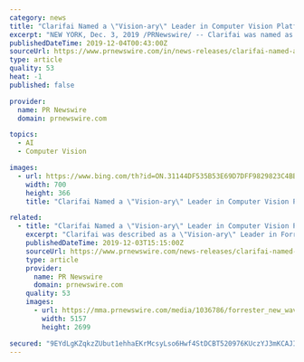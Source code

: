 ```yaml
---
category: news
title: "Clarifai Named a \"Vision-ary\" Leader in Computer Vision Platforms report"
excerpt: "NEW YORK, Dec. 3, 2019 /PRNewswire/ -- Clarifai was named as a leader in The Forrester New Wave TM: Computer Vision Platforms, Q4 2019 report. The company is focused on driving business solutions for commercial and public sector clients using machine learning to create a full Artificial Intelligence platform with industry-leading computer ..."
publishedDateTime: 2019-12-04T00:43:00Z
sourceUrl: https://www.prnewswire.com/in/news-releases/clarifai-named-a-vision-ary-leader-in-computer-vision-platforms-report-816960340.html
type: article
quality: 53
heat: -1
published: false

provider:
  name: PR Newswire
  domain: prnewswire.com

topics:
  - AI
  - Computer Vision

images:
  - url: https://www.bing.com/th?id=ON.31144DF535B53E69D7DFF9829823C4BB
    width: 700
    height: 366
    title: "Clarifai Named a \"Vision-ary\" Leader in Computer Vision Platforms report"

related:
  - title: "Clarifai Named a \"Vision-ary\" Leader in Computer Vision Platforms report"
    excerpt: "Clarifai was described as a \"Vision-ary\" Leader in Forrester's evaluation of the 11 most significant computer vision companies in this emerging market. The computer vision companies were ranked based on 10 criteria. Clarifai received a differentiated ..."
    publishedDateTime: 2019-12-03T15:15:00Z
    sourceUrl: https://www.prnewswire.com/news-releases/clarifai-named-a-vision-ary-leader-in-computer-vision-platforms-report-300967087.html
    type: article
    provider:
      name: PR Newswire
      domain: prnewswire.com
    quality: 53
    images:
      - url: https://mma.prnewswire.com/media/1036786/forrester_new_wave_original.jpg?p=facebook
        width: 5157
        height: 2699

secured: "9EYdLgKZqkzZUbut1ehhaEKrMcsyLso6Hwf4StDCBT520976KUczYJ3mKCAJIGckEHxag970gkNeWr+FhpFgIYZYdwud/dnUXUVBwF82IUUisS2HD3Autb6hSqlgJo5XfxYXCTlRCtFOzAxZPOc8crw6szi/qxLZ7mORRDdcrlaV6L2WCW69H5m+3OmZ+PgbHTcSfXAJb2jBlZmQNNK18KZY/4Ns8wAPXSVhQTigvHEJ1hZQI0mSwupyqsqZ08C+1JTAx4dWmuXw69l5N6cpsA==;npJ66/LGs4m+IdGZVisZtg=="
---
```


